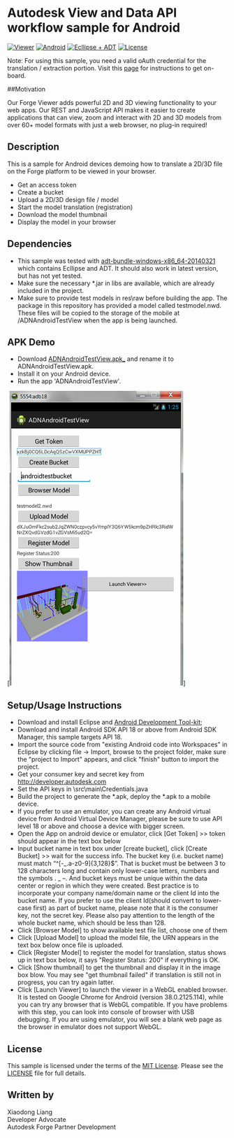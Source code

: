 # Autodesk View and Data API workflow sample for Android

[![Viewer](https://img.shields.io/badge/Forge%20Viewer-v2.7-green.svg)](http://developer-autodesk.github.io/)
[![Android](https://img.shields.io/badge/platform-android-green.svg)](https://www.android.com/)
[![Ecllipse + ADT ](https://img.shields.io/badge/Ecllipse%2BADT-2014--03--21-yellowgreen.svg)](http://geeksandroids.blogspot.com/2014/06/android-sdk-installations.html)
[![License](http://img.shields.io/:license-mit-blue.svg)](http://opensource.org/licenses/MIT)

Note: For using this sample, you need a valid oAuth credential for the translation / extraction portion. 
Visit this [page](https://developer.autodesk.com/) for instructions to get on-board.


##Motivation

Our Forge Viewer adds powerful 2D and 3D viewing functionality to your web apps. Our REST and JavaScript API makes it
easier to create applications that can view, zoom and interact with 2D and 3D models from over 60+ model formats with 
just a web browser, no plug-in required!


## Description

This is a sample for Android devices demoing how to translate a 2D/3D file on the Forge platform to be viewed in your browser.

* Get an access token
* Create a bucket
* Upload a 2D/3D design file / model
* Start the model translation (registration)
* Download the model thumbnail
* Display the model in your browser


## Dependencies

* This sample was tested with [adt-bundle-windows-x86_64-20140321](http://geeksandroids.blogspot.com/2014/06/android-sdk-installations.html) 
  which contains Ecllipse and ADT. It should also work in latest version, but has not yet tested.  
* Make sure the necessary *.jar in libs are available, which are already included in the project.
* Make sure to provide test models in res\raw before building the app. The package in this repository 
  has provided a model called testmodel.nwd. These files will be copied to the storage of the mobile 
  at <SD card root>/ADNAndroidTestView when the app is being launched. 

  
## APK Demo

* Download [ADNAndroidTestView.apk_](https://raw.githubusercontent.com/Developer-Autodesk/view.and.data-worklflow-android-sample/master/ADNAndroidSample/ADNAndroidTestView.apk_)
  and rename it to ADNAndroidTestView.apk.
* Install it on your Android device.
* Run the app 'ADNAndroidTestView'.

[![](ADNAndroidSample/assets/androiddemo.png)]


## Setup/Usage Instructions

* Download and install Eclipse and [Android Development Tool-kit](http://developer.android.com/sdk/installing/installing-adt.html#Configure);
* Download and install Android SDK API 18 or above from Android SDK Manager, this sample targets API 18.
* Import the source code from "existing Android code into Workspaces" in Eclipse by clicking file -> Import, browse to the project folder, make sure the "project to Import" appears, and click "finish" button to import the project. 
* Get your consumer key and secret key from http://developer.autodesk.com
* Set the API keys in \src\main\Credentials.java
* Build the project to generate the *.apk, deploy the *.apk to a mobile device. 
* If you prefer to use an emulator, you can create any Android virtual device from Android Virtual Device Manager, please be sure to use API level 18 or above and choose a device with bigger screen.
* Open the App on android device or emulator, click [Get Token] >> token should appear in the text box below
* Input bucket name in text box under [create bucket], click [Create Bucket] >> wait for the success info. The bucket key (i.e. bucket name) must match “^[-_.a-z0-9]{3,128}$”. That is bucket must be between 3 to 128 characters long and contain only lower-case letters, numbers and the symbols . _ –.  And bucket keys must be unique within the data center or region in which they were created. Best practice is to incorporate your company name/domain name or the client Id into the bucket name. If you prefer to use the client Id(should convert to lower-case first) as part of bucket name, please note that it is the consumer key, not the secret key.  Please also pay attention to the length of the whole bucket name, which should be less than 128.
* Click [Browser Model] to show available test file list, choose one of them
* Click [Upload Model] to upload the model file, the URN appears in the text box below once file is uploaded.
* Click [Register Model] to register the model for translation, status shows up in text box below, it says "Register Status: 200" if everything is OK.
* Click [Show thumbnail] to get the thumbnail and display it in the image box blow. You may see "get thumbnail failed" if translation is still not in progress, you can try again latter. 
* Click [Launch Viewer] to launch the viewer in a WebGL enabled browser. It is tested on Google Chrome for Android (version 38.0.2125.114), while you can try any browser that is WebGL compatible. If you have problems with this step, you can look into console of browser with USB debugging. If you are using emulator, you will see a blank web page as the browser in emulator does not support WebGL.

 
## License

This sample is licensed under the terms of the [MIT License](http://opensource.org/licenses/MIT). 
Please see the [LICENSE](LICENSE) file for full details.


## Written by 

Xiaodong Liang <br />
Developer Advocate <br />
Autodesk Forge Partner Development

